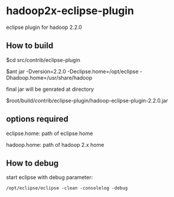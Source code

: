 hadoop2x-eclipse-plugin
=======================

eclipse plugin for hadoop 2.2.0
 

How to build
----------------------------------------

  $cd src/contrib/eclipse-plugin 

  $ant jar -Dversion=2.2.0 -Declipse.home=/opt/eclipse -Dhadoop.home=/usr/share/hadoop

final jar will be genrated at directory 

  $root/build/contrib/eclipse-plugin/hadoop-eclipse-plugin-2.2.0.jar

options required
--------------------------------------
  eclipse.home: path of eclipse home 

  hadoop.home: path of hadoop 2.x home
 

How to debug
--------------------------------------
  start eclipse with debug parameter:  

    /opt/eclipse/eclipse -clean -consolelog -debug

